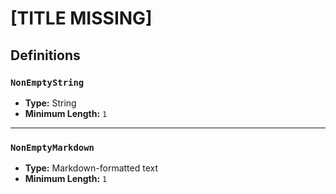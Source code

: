 # [TITLE MISSING]

## Definitions

### <a name="NonEmptyString"></a> `NonEmptyString`

- **Type:** String
- **Minimum Length:** `1`

---

### <a name="NonEmptyMarkdown"></a> `NonEmptyMarkdown`

- **Type:** Markdown-formatted text
- **Minimum Length:** `1`
